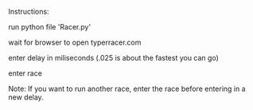 Instructions:

run python file 'Racer.py'

wait for browser to open typerracer.com

enter delay in miliseconds (.025 is about the fastest you can go)

enter race

Note: If you want to run another race, enter the race before entering in a new delay.
